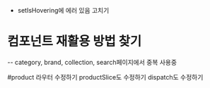 - setIsHovering에 에러 있음 고치기

# 컴포넌트 재활용 방법 찾기
-- category, brand, collection, search페이지에서 중복 사용중
<!-- <div>
        <div className="top">
          <div className="top-left">
            <div className="sort">
              <select onChange={(e) => setSort(e.target.value)}>
                <option defaultValue hidden>
                  SORT
                </option>
                <option value={"latest"}>신상품</option>
                <option value={"ascending"}>낮은가격</option>
                <option value={"descending"}>높은가격</option>
              </select>
            </div>
          </div>

          <div className="top-right">
            <GridViewRoundedIcon
              className={`grid-icon ${selectedGrid && "selected"}`}
              onClick={handleGridColums(true)}
            />
            <AppsOutlinedIcon
              className={`grid-icon ${!selectedGrid && "selected"}`}
              onClick={handleGridColums(false)}
            />
          </div>
        </div>

        <div className={`products-wrapper ${selectedGrid && "selected"}`}>
          {products?.map((product) => (
            <Product key={product._id} product={product} />
          ))}
        </div>
      </div>

      <Pagination
        total={total}
        perPage={perPage}
        setCurrentPage={setCurrentPage}
        currentPage={currentPage}
      />
    </div> -->

#product 라우터 수정하기 productSlice도 수정하기 dispatch도 수정하기